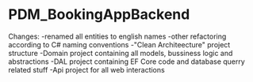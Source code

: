 # PDM_BookingAppBackend

Changes:
-renamed all entities to english names
-other refactoring according to C# naming conventions
-"Clean Architeecture" project structure
  -Domain project containing all models, bussiness logic and abstractions
  -DAL project containing EF Core code and database querry related stuff
  -Api project for all web interactions

